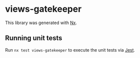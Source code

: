 # views-gatekeeper

This library was generated with [Nx](https://nx.dev).

## Running unit tests

Run `nx test views-gatekeeper` to execute the unit tests via [Jest](https://jestjs.io).
